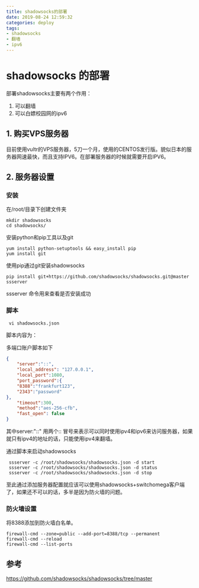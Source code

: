 ```yaml
---
title: shadowsocks的部署
date: 2019-08-24 12:59:32
categories: deploy
tags:
- shadowsocks
- 翻墙
- ipv6
---
```


# shadowsocks 的部署

部署shadowsocks主要有两个作用：

1. 可以翻墙 
2. 可以白嫖校园网的ipv6 

<!--more-->

## 1. 购买VPS服务器

目前使用vultr的VPS服务器，5刀一个月，使用的CENTOS发行版。貌似日本的服务器网速最快，而且支持IPV6。在部署服务器的时候就需要开启IPV6。

## 2. 服务器设置

### 安装

在/root/目录下创建文件夹

```shell
mkdir shadowsocks
cd shadowsocks/
```

安装python和pip工具以及git

```shell
yum install python-setuptools && easy_install pip
yum install git 
```

使用pip通过git安装shadowsocks

```
pip install git+https://github.com/shadowsocks/shadowsocks.git@master
ssserver
```

ssserver 命令用来查看是否安装成功

### 脚本

```
 vi shadowsocks.json
```

脚本内容为：

多端口账户脚本如下

```json
{
    "server":"::",
    "local_address": "127.0.0.1",
    "local_port":1080,
    "port_password":{
    "8388":"frankfurt123",
 	"2343":"password"
},
    "timeout":300,
    "method":"aes-256-cfb",
    "fast_open": false
}
```

其中server:"::" 用两个:: 冒号来表示可以同时使用ipv4和ipv6来访问服务器，如果就只有ipv4的地址的话，只能使用ipv4来翻墙。

通过脚本来启动shadowsocks

```shell
 ssserver -c /root/shadowsocks/shadowsocks.json -d start
 ssserver -c /root/shadowsocks/shadowsocks.json -d status
 ssserver -c /root/shadowsocks/shadowsocks.json -d stop
```

至此通过添加服务器配置就应该可以使用shadowsocks+switchomega客户端了，如果还不可以的话，多半是因为防火墙的问题。

### 防火墙设置

将8388添加到防火墙白名单。

```
firewall-cmd --zone=public --add-port=8388/tcp --permanent
firewall-cmd --reload
firewall-cmd --list-ports
```

## 参考

<https://github.com/shadowsocks/shadowsocks/tree/master> 